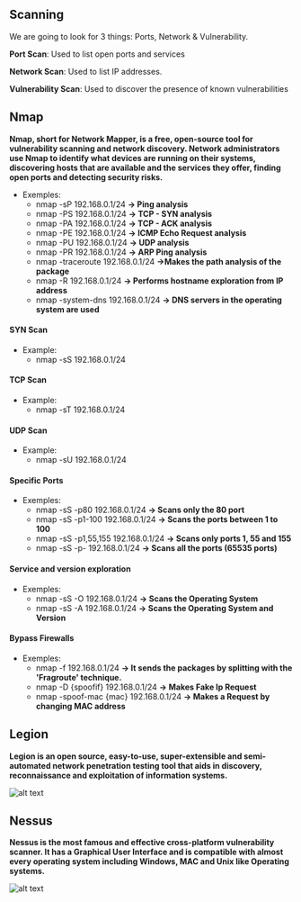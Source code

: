 ## Scanning
We are going to look for 3 things: Ports, Network & Vulnerability.


<b>Port Scan</b>: Used to list open ports and services <br>

<b>Network Scan</b>: Used to list IP addresses.<br>

<b>Vulnerability Scan</b>: Used to discover the presence of known vulnerabilities <br>


## Nmap
<b>Nmap, short for Network Mapper, is a free, open-source tool for vulnerability scanning and network discovery. Network administrators use Nmap to identify what devices are running on their systems, discovering hosts that are available and the services they offer, finding open ports and detecting security risks.</b>
<br>
- Exemples:
     * nmap -sP 192.168.0.1/24  <b>-> Ping analysis </b>
     * nmap -PS 192.168.0.1/24  <b>-> TCP - SYN analysis </b>
     * nmap -PA 192.168.0.1/24  <b>-> TCP - ACK analysis </b>
     * nmap -PE 192.168.0.1/24  <b>-> ICMP Echo Request analysis </b>
     * nmap -PU 192.168.0.1/24  <b>-> UDP analysis </b>
     * nmap -PR 192.168.0.1/24  <b>-> ARP Ping analysis </b>
     * nmap -traceroute 192.168.0.1/24  <b>->Makes the path analysis of the package </b>
     * nmap -R 192.168.0.1/24  <b>-> Performs hostname exploration from IP address</b>
     * nmap -system-dns 192.168.0.1/24  <b> -> DNS servers in the operating system are used</b>

#### SYN Scan
- Example:
     * nmap -sS 192.168.0.1/24 

#### TCP Scan
- Example:
     * nmap -sT 192.168.0.1/24  

#### UDP Scan
- Example:
     * nmap -sU 192.168.0.1/24  
     
#### Specific Ports
- Exemples:
     * nmap -sS -p80 192.168.0.1/24  <b>-> Scans only the 80 port </b>
     * nmap -sS -p1-100 192.168.0.1/24  <b>-> Scans the ports between 1 to 100 </b>
     * nmap -sS -p1,55,155 192.168.0.1/24  <b>-> Scans only ports 1, 55 and 155 </b>
     * nmap -sS -p- 192.168.0.1/24  <b>-> Scans all the ports (65535 ports) </b>
     
#### Service and version exploration
- Exemples:
     * nmap -sS -O 192.168.0.1/24  <b>-> Scans the Operating System </b>
     * nmap -sS -A 192.168.0.1/24  <b>-> Scans the Operating System and Version </b>
     
#### Bypass Firewalls
- Exemples:
     * nmap -f 192.168.0.1/24  <b>-> It sends the packages by splitting with the 'Fragroute' technique. </b>
     * nmap -D {spoofif} 192.168.0.1/24  <b>-> Makes Fake Ip Request</b>
     * nmap -spoof-mac {mac} 192.168.0.1/24  <b>-> Makes a Request by changing MAC address</b>

## Legion
<b> Legion is an open source, easy-to-use, super-extensible and semi-automated network penetration testing tool that aids in discovery, reconnaissance and exploitation of information systems. </b>

 ![alt text](https://i1.wp.com/lifars.com/wp-content/uploads/2020/04/LEGION-demo-adding-hosts-and-quick-overview.jpg?resize=720%2C547&ssl=1)


## Nessus
<b> Nessus is the most famous and effective cross-platform vulnerability scanner. It has a Graphical User Interface and is compatible with almost every operating system including Windows, MAC and Unix like Operating systems. </b>

 ![alt text](https://www.tenable.com/sites/all/themes/tenablefourteen/img/nessus/nessus-live-results_large.png)

